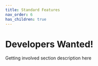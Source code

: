 ```yaml
---
title: Standard Features
nav_order: 6
has_children: true
---
```


# Developers Wanted!

Getting involved section description here
